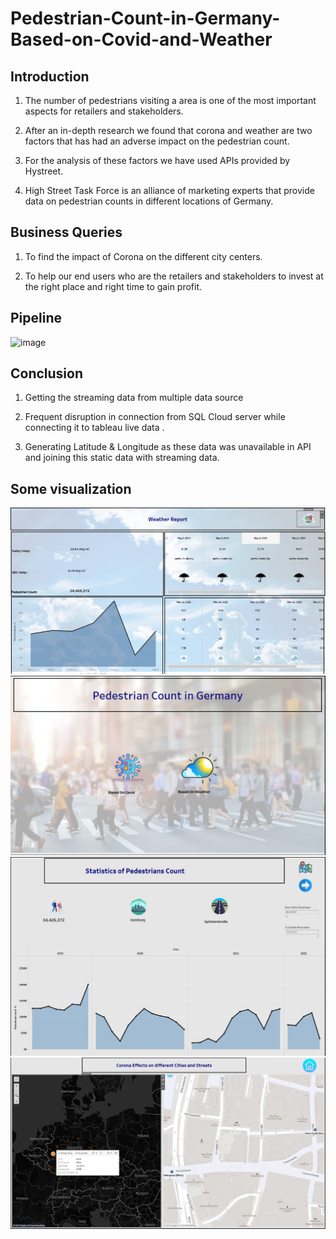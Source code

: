 # Pedestrian-Count-in-Germany-Based-on-Covid-and-Weather

## Introduction
1. The number of pedestrians visiting a area is one of the most important aspects for retailers and stakeholders.

2. After an in-depth research we found that corona and weather are two factors that has had an adverse impact on the pedestrian count.

3. For the analysis of these factors we have used APIs provided by Hystreet.

4. High Street Task Force is an alliance of marketing experts that provide data on pedestrian counts in different locations of Germany.

## Business Queries
1. To find the impact of Corona on the different city centers.

2. To help our end users who are the retailers and stakeholders to invest at the right place and right time to gain profit.


## Pipeline
![image](https://github.com/tapati93/Pedestrian-Count-in-Germany-Based-on-Covid-and-Weather/assets/85105403/605b5b05-4b7c-4556-80e2-4ec5df55f22c)

## Conclusion

1. Getting the streaming data from multiple data source

2. Frequent disruption in connection from SQL Cloud server while connecting it to tableau live data .

3. Generating Latitude & Longitude as these data was unavailable in API and joining this static data with streaming data.


## Some visualization
<img src="P1.jpg">

<img src="P2.jpg">

<img src="P3.jpg">

<img src="P4.jpg">

